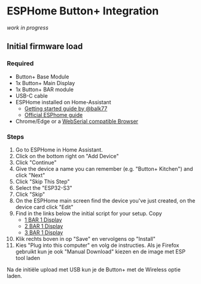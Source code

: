 # ESPHome Button+ Integration

*work in progress*

## Initial firmware load

### Required

- Button+ Base Module
- 1x Button+ Main Display
- 1x Button+ BAR module
- USB-C cable
- ESPHome installed on Home-Assistant  
    - [Getting started guide by @balk77](./GettingStarted.md)
    - [Official ESPhome guide](https://esphome.io/guides/getting_started_hassio.html)
- Chrome/Edge or a [WebSerial compatible Browser](https://webserial.io/)

### Steps

1. Go to ESPHome in Home Assistant.
2. Click on the bottom right on "Add Device"
3. Click "Continue"
4. Give the device a name you can remember (e.g. "Button+ Kitchen") and click "Next"
5. Click "Skip This Step"
6. Select the "ESP32-S3"
7. Click "Skip"
8. On the ESPHome main screen find the device you've just created, on the device card click "Edit"
9. Find in the links below the initial script for your setup. Copy
    - [1 BAR 1 Display](../Examples/1BAR_1Display_Basic.yaml)
    - [2 BAR 1 Display](../Examples/2BAR_1Display_Basic.yaml)
    - [3 BAR 1 Display](../Examples/3BAR_1Display_Basic.yaml)
10. Klik rechts boven in op "Save" en vervolgens op "Install"
11. Kies "Plug into this computer" en volg de instructies. Als je Firefox gebruikt kun je ook "Manual Download" kiezen en de image met ESP tool laden

Na de initiële upload met USB kun je de Button+ met de Wireless optie laden.
